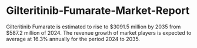 # Gilteritinib-Fumarate-Market-Report
Gilteritinib Fumarate is estimated to rise to $3091.5 million by 2035 from $587.2 million of 2024. The revenue growth of market players is expected to average at 16.3% annually for the period 2024 to 2035.
